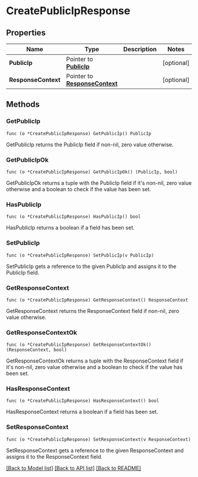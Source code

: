 # CreatePublicIpResponse

## Properties

Name | Type | Description | Notes
------------ | ------------- | ------------- | -------------
**PublicIp** | Pointer to [**PublicIp**](PublicIp.md) |  | [optional] 
**ResponseContext** | Pointer to [**ResponseContext**](ResponseContext.md) |  | [optional] 

## Methods

### GetPublicIp

`func (o *CreatePublicIpResponse) GetPublicIp() PublicIp`

GetPublicIp returns the PublicIp field if non-nil, zero value otherwise.

### GetPublicIpOk

`func (o *CreatePublicIpResponse) GetPublicIpOk() (PublicIp, bool)`

GetPublicIpOk returns a tuple with the PublicIp field if it's non-nil, zero value otherwise
and a boolean to check if the value has been set.

### HasPublicIp

`func (o *CreatePublicIpResponse) HasPublicIp() bool`

HasPublicIp returns a boolean if a field has been set.

### SetPublicIp

`func (o *CreatePublicIpResponse) SetPublicIp(v PublicIp)`

SetPublicIp gets a reference to the given PublicIp and assigns it to the PublicIp field.

### GetResponseContext

`func (o *CreatePublicIpResponse) GetResponseContext() ResponseContext`

GetResponseContext returns the ResponseContext field if non-nil, zero value otherwise.

### GetResponseContextOk

`func (o *CreatePublicIpResponse) GetResponseContextOk() (ResponseContext, bool)`

GetResponseContextOk returns a tuple with the ResponseContext field if it's non-nil, zero value otherwise
and a boolean to check if the value has been set.

### HasResponseContext

`func (o *CreatePublicIpResponse) HasResponseContext() bool`

HasResponseContext returns a boolean if a field has been set.

### SetResponseContext

`func (o *CreatePublicIpResponse) SetResponseContext(v ResponseContext)`

SetResponseContext gets a reference to the given ResponseContext and assigns it to the ResponseContext field.


[[Back to Model list]](../README.md#documentation-for-models) [[Back to API list]](../README.md#documentation-for-api-endpoints) [[Back to README]](../README.md)


